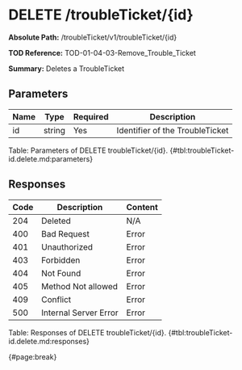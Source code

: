 <!--
    ATTENTION: This file was generated via gradle!
               Do NOT manually edit this file! Any such changes will be overwritten!
-->

# DELETE /troubleTicket/{id}

**Absolute Path:** /troubleTicket/v1/troubleTicket/{id}

**TOD Reference:** TOD-01-04-03-Remove_Trouble_Ticket

**Summary:** Deletes a TroubleTicket

## Parameters

| Name | Type | Required | Description |
| ------ | ------ | --- | ------------ |
| id | string | Yes | Identifier of the TroubleTicket |

Table: Parameters of DELETE troubleTicket/{id}. {#tbl:troubleTicket-id.delete.md:parameters}

## Responses

| Code | Description | Content |
|------|-------------|---------|
| 204 | Deleted | N/A |
| 400 | Bad Request | Error |
| 401 | Unauthorized | Error |
| 403 | Forbidden | Error |
| 404 | Not Found | Error |
| 405 | Method Not allowed | Error |
| 409 | Conflict | Error |
| 500 | Internal Server Error | Error |

Table: Responses of DELETE troubleTicket/{id}. {#tbl:troubleTicket-id.delete.md:responses}

{#page:break}
